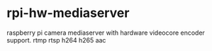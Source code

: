 # rpi-hw-mediaserver
raspberry pi camera mediaserver with hardware videocore encoder support. rtmp rtsp h264 h265 aac
